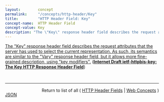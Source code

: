 ```yaml
---
layout:        concept
permalink:     "/concepts/http-header/Key"
title:         "HTTP Header Field: Key"
concept-name:  HTTP Header Field
concept-value: Key
description: "The \"Key\" response header field describes the request attributes that the server has used to select the current representation. As such, its semantics are similar to the \"Vary\" response header field, but it allows more fine-grained description, using \"key modifiers\"."
---
```


[The "Key" response header field describes the request attributes that the server has used to select the current representation. As such, its semantics are similar to the "Vary" response header field, but it allows more fine-grained description, using "key modifiers".](https://datatracker.ietf.org/doc/html/draft-ietf-httpbis-key#section-2 "Read documentation for HTTP Header Field &#34;Key&#34;") (**[Internet Draft ietf-httpbis-key: The Key HTTP Response Header Field](/specs/IETF/I-D/ietf-httpbis-key "The 'Key' header field for HTTP responses allows an origin server to describe the cache key for a negotiated response: a short algorithm that can be used upon later requests to determine if the same response is reusable. Key has the advantage of avoiding an additional round trip for validation whenever a new request differs slightly, but not significantly, from prior requests. Key also informs user agents of the request characteristics that might result in different content, which can be useful if the user agent is not sending Accept* fields in order to reduce the risk of fingerprinting.")**)

<br/>
<hr/>

<p style="float : left"><a href="./Key.json" title="JSON representing this particular Web Concept value">JSON</a></p>
<p style="text-align: right">Return to list of all ( <a href="../http-header/">HTTP Header Fields</a> | <a href="../">Web Concepts</a> )</p>
